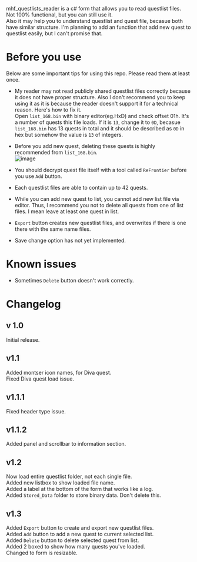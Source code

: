 mhf_questlists_reader is a c# form that allows you to read questlist files.  
Not 100% functional, but you can still use it.  
Also it may help you to understand questlist and quest file, becasue both have similar structure.
I'm planning to add an function that add new quest to questlist easily, but I can't promise that.

# Before you use
Below are some important tips for using this repo. Please read them at least once.  
- My reader may not read publicly shared questlist files correctly because it does not have proper structure. Also I don't recommend you to keep using it as it is because the reader doesn't support it for a technical reason. Here's how to fix it.   
Open `list_168.bin` with binary editor(eg.HxD) and check offset 01h. It's a number of quests this file loads. If it is `13`, change it to `0D`, becasue `list_168.bin` has 13 quests in total and it should be described as `0D` in hex but somehow the value is `13` of integers.

- Before you add new quest, deleting these quests is highly recommended from `list_168.bin`.  
![image](https://user-images.githubusercontent.com/89909040/161503024-52d490b4-1a5c-4ead-a501-85fad5a7457d.png)


- You should decrypt quest file itself with a tool called `ReFrontier` before you use `Add` button.
- Each questlist files are able to contain up to 42 quests.
- While you can add new quest to list, you cannot add new list file via editor. Thus, I recommend you not to delete all quests from one of list files. I mean leave at least one quest in list.
- `Export` button creates new questlist files, and overwrites if there is one there with the same name files.
- Save change option has not yet implemented.

# Known issues
- Sometimes `Delete` button doesn't work correctly.

# Changelog

## v 1.0
Initial release.

## v1.1
Added montser icon names, for Diva quest.  
Fixed Diva quest load issue.

## v1.1.1
Fixed header type issue.

## v1.1.2
Added panel and scrollbar to information section.

## v1.2
Now load entire questlist folder, not each single file.  
Added new listbox to show loaded file name.  
Added a label at the bottom of the form that works like a log.  
Added `Stored_Data` folder to store binary data. Don't delete this.

## v1.3
Added `Export` button to create and export new questlist files.  
Added `Add` button to add a new quest to current selected list.  
Added `Delete` button to delete selected quest from list.  
Added 2 boxed to show how many quests you've loaded.  
Changed to form is resizable.

